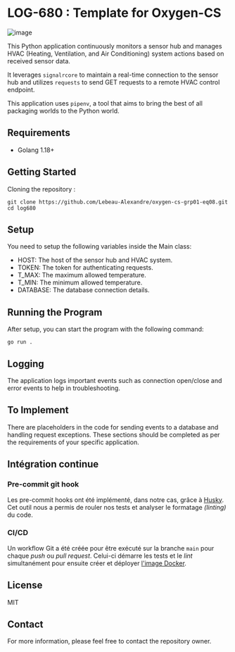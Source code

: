 # LOG-680 : Template for Oxygen-CS

![image](./doc/wheel.png)

This Python application continuously monitors a sensor hub and manages HVAC (Heating, Ventilation, and Air Conditioning) system actions based on received sensor data.

It leverages `signalrcore` to maintain a real-time connection to the sensor hub and utilizes `requests` to send GET requests to a remote HVAC control endpoint.

This application uses `pipenv`, a tool that aims to bring the best of all packaging worlds to the Python world.

## Requirements

- Golang 1.18+

## Getting Started

Cloning the repository :

```
git clone https://github.com/Lebeau-Alexandre/oxygen-cs-grp01-eq08.git
cd log680
```

## Setup

You need to setup the following variables inside the Main class:

- HOST: The host of the sensor hub and HVAC system.
- TOKEN: The token for authenticating requests.
- T_MAX: The maximum allowed temperature.
- T_MIN: The minimum allowed temperature.
- DATABASE: The database connection details.

## Running the Program

After setup, you can start the program with the following command:

```
go run .
```

## Logging

The application logs important events such as connection open/close and error events to help in troubleshooting.

## To Implement

There are placeholders in the code for sending events to a database and handling request exceptions. These sections should be completed as per the requirements of your specific application.

## Intégration continue

### Pre-commit git hook

Les pre-commit hooks ont été implémenté, dans notre cas, grâce à [Husky](https://github.com/automation-co/husky). Cet outil nous a permis de rouler nos tests et analyser le formatage _(linting)_ du code.

### CI/CD

Un workflow Git a été créée pour être exécuté sur la branche `main` pour chaque _push_ ou _pull request_. Celui-ci démarre les tests et le _lint_ simultanément pour ensuite créer et déployer [l'image Docker](https://hub.docker.com/repository/docker/lebeauets/oxygen/general).  


## License

MIT

## Contact

For more information, please feel free to contact the repository owner.
